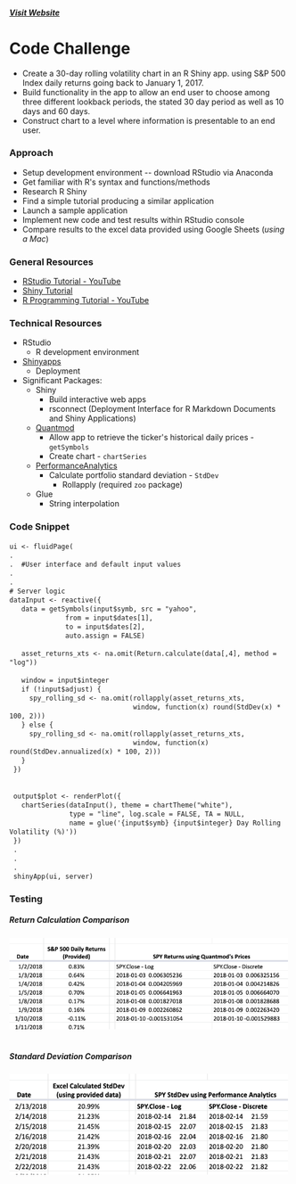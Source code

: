 #### [_Visit Website_](https://stock-vol.shinyapps.io/stockVis/)

# Code Challenge

- Create a 30-day rolling volatility chart in an R Shiny app. using S&P 500 Index daily returns going back to January 1, 2017.
- Build functionality in the app to allow an end user to choose among three different lookback periods, the stated 30 day period as well as 10 days and 60 days.  
- Construct chart to a level where information is presentable to an end user.

### Approach
  - Setup development environment -- download RStudio via Anaconda
  - Get familiar with R's syntax and functions/methods
  - Research R Shiny
  - Find a simple tutorial producing a similar application
  - Launch a sample application
  - Implement new code and test results within RStudio console
  - Compare results to the excel data provided using Google Sheets (_using a Mac_)

### General Resources
- [RStudio Tutorial - YouTube](https://www.youtube.com/watch?v=mcYcjH-1giM)
- [Shiny Tutorial](https://shiny.rstudio.com/tutorial/)
- [R Programming Tutorial - YouTube](https://www.youtube.com/watch?v=_V8eKsto3Ug)

### Technical Resources
- RStudio
  - R development environment
- [Shinyapps](https://www.shinyapps.io/)
  - Deployment
- Significant Packages:
  - Shiny
    - Build interactive web apps
     - rsconnect (Deployment Interface for R Markdown Documents and Shiny Applications)
  - [Quantmod](https://cran.r-project.org/web/packages/quantmod/quantmod.pdf)
    - Allow app to retrieve the ticker's historical daily prices - `getSymbols`
    - Create chart - `chartSeries`
  - [PerformanceAnalytics](https://cran.r-project.org/web/packages/PerformanceAnalytics/PerformanceAnalytics.pdf)
    - Calculate portfolio standard deviation - `StdDev`
      - Rollapply (required `zoo` package)
  - Glue
    - String interpolation

 ### Code Snippet

 ````
 ui <- fluidPage(
 .
 .  #User interface and default input values
 .
 .
 # Server logic
 dataInput <- reactive({
    data = getSymbols(input$symb, src = "yahoo",
               from = input$dates[1],
               to = input$dates[2],
               auto.assign = FALSE)

    asset_returns_xts <- na.omit(Return.calculate(data[,4], method = "log"))

    window = input$integer
    if (!input$adjust) {
      spy_rolling_sd <- na.omit(rollapply(asset_returns_xts,
                                window, function(x) round(StdDev(x) * 100, 2)))
    } else {
      spy_rolling_sd <- na.omit(rollapply(asset_returns_xts,
                                window, function(x) round(StdDev.annualized(x) * 100, 2)))
    }
  })


  output$plot <- renderPlot({
    chartSeries(dataInput(), theme = chartTheme("white"),
                type = "line", log.scale = FALSE, TA = NULL,
                name = glue('{input$symb} {input$integer} Day Rolling Volatility (%)'))
  })
  .
  .
  .
  shinyApp(ui, server)
 ````

### Testing

##### Return Calculation Comparison 
<img src="./www/returns.png" alt="drawing" width="500"/>
<br>
<br>

##### Standard Deviation Comparison  
<img src="./www/stddev.png" alt="drawing" width="500"/>
